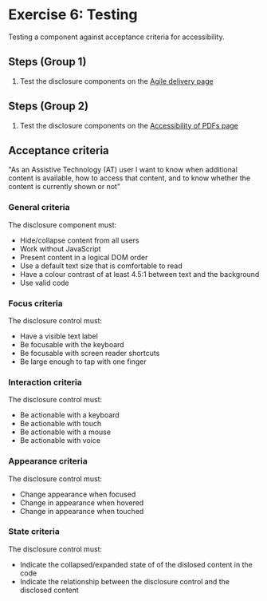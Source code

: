 # Exercise 6: Testing

Testing a component against acceptance criteria for accessibility.

## Steps (Group 1)
1. Test the disclosure components on the [Agile delivery page](https://www.gov.uk/service-manual/agile-delivery)

## Steps (Group 2)
1. Test the disclosure components on the [Accessibility of PDFs page](https://www.gov.uk/guidance/how-to-publish-on-gov-uk/accessible-pdfs)

## Acceptance criteria

"As an Assistive Technology (AT) user I want to know when additional content is available, how to access that content, and to know whether the content is currently shown or not"

### General criteria

The disclosure component must:
* Hide/collapse content from all users
* Work without JavaScript
* Present content in a logical DOM order
* Use a default text size that is comfortable to read
* Have a colour contrast of at least 4.5:1 between text and the background
* Use valid code

### Focus criteria

The disclosure control must:
* Have a visible text label
* Be focusable with the keyboard
* Be focusable with screen reader shortcuts
* Be large enough to tap with one finger

### Interaction criteria

The disclosure control must:
* Be actionable with a keyboard
* Be actionable with touch
* Be actionable with a mouse
* Be actionable with voice

### Appearance criteria

The disclosure control must:
* Change appearance when focused
* Change in appearance when hovered
* Change in appearance when touched

### State criteria

The disclosure control must:
* Indicate the collapsed/expanded state of of the dislosed content in the code
* Indicate the relationship between the disclosure control and the disclosed content
